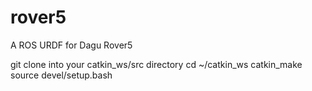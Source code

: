# rover5
A ROS URDF for Dagu Rover5

git clone into your catkin_ws/src directory
cd ~/catkin_ws
catkin_make
source devel/setup.bash


